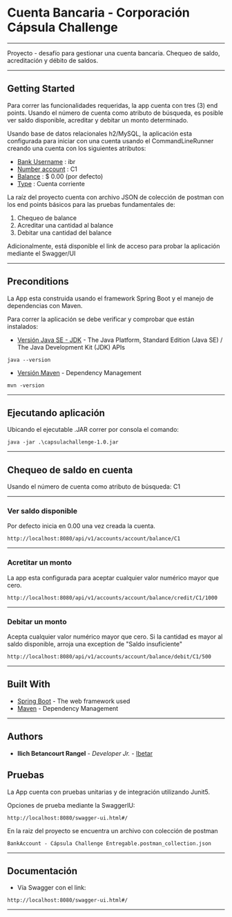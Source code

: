 # Cuenta Bancaria - Corporación Cápsula Challenge
** * 
Proyecto - desafío para gestionar una cuenta bancaria. Chequeo de saldo, acreditación y débito de saldos.
** * 
## Getting Started

Para correr las funcionalidades requeridas, la app cuenta con tres (3) end points.
Usando el número de cuenta como atributo de búsqueda, es posible ver saldo disponible, acreditar y debitar un monto determinado. 


Usando base de datos relacionales h2/MySQL, la aplicación esta configurada para iniciar con una cuenta usando el CommandLineRunner
creando una cuenta con los siguientes atributos:

* [Bank Username]() : ibr
* [Number account]() : C1
* [Balance]() : $ 0.00 (por defecto)
* [Type]() : Cuenta corriente

La raíz del proyecto cuenta con archivo JSON de colección de postman con los end points
básicos para las pruebas fundamentales de:

1. Chequeo de balance
2. Acreditar una cantidad al balance
3. Debitar una cantidad del balance

Adicionalmente, está disponible el link de acceso para probar la
aplicación mediante el Swagger/UI
** * 
## Preconditions

La App esta construida usando el framework Spring Boot y el manejo de dependencias con Maven.

Para correr la aplicación se debe verificar y comprobar que están instalados: 

* [Versión Java SE - JDK](https://docs.oracle.com/en/java/javase/17/docs/api/java.base/module-summary.html) - The Java Platform, Standard Edition (Java SE) / The Java Development Kit (JDK) APIs
```
java --version
```
* [Versión Maven](https://maven.apache.org/) - Dependency Management
```
mvn -version
```
** * 
## Ejecutando aplicación

Ubicando el ejecutable .JAR correr por consola el comando:

```
java -jar .\capsulachallenge-1.0.jar
```

** * 
## Chequeo de saldo en cuenta

Usando el número de cuenta como atributo de búsqueda: C1

** * 
### Ver saldo disponible

Por defecto inicia en 0.00 una vez creada la cuenta.

```
http://localhost:8080/api/v1/accounts/account/balance/C1
```
** * 
### Acretitar un monto

La app esta configurada para aceptar cualquier valor numérico mayor que cero.

```
http://localhost:8080/api/v1/accounts/account/balance/credit/C1/1000
```
** * 
### Debitar un monto

Acepta cualquier valor numérico mayor que cero.
Si la cantidad es mayor al saldo disponible, arroja una exception de "Saldo insuficiente"

```
http://localhost:8080/api/v1/accounts/account/balance/debit/C1/500
```
** * 
## Built With

* [Spring Boot](https://spring.io/projects/spring-boot) - The web framework used
* [Maven](https://maven.apache.org/) - Dependency Management
** * 
## Authors

* **Ilich Betancourt Rangel** - *Developer Jr.* - [Ibetar](https://github.com/IBetaR)

## Pruebas
La App cuenta con pruebas unitarias y de integración utilizando Junit5. 

Opciones de prueba mediante la SwaggerIU:

```
http://localhost:8080/swagger-ui.html#/
```

En la raiz del proyecto se encuentra un archivo con colección de postman
```
BankAccount - Cápsula Challenge Entregable.postman_collection.json
```
** *

## Documentación

* Vía Swagger con el link: 
```
http://localhost:8080/swagger-ui.html#/
```
** * 
